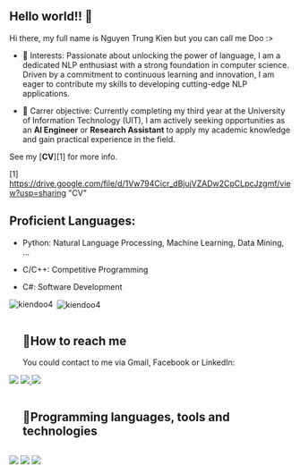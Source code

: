 ## Hello world!! 👋

Hi there, my full name is Nguyen Trung Kien but you can call me Doo :>

* 🌱 Interests: Passionate about unlocking the power of language, I am a dedicated NLP enthusiast with a strong foundation in computer science. Driven by a commitment to continuous learning and innovation, I am eager to contribute my skills to developing cutting-edge NLP applications.

* 🔭 Carrer objective: Currently completing my third year at the University of Information Technology (UIT), I am actively seeking opportunities as an **AI Engineer** or **Research Assistant** to apply my academic knowledge and gain practical experience in the field.

See my [**CV**][1] for more info.

[1] https://drive.google.com/file/d/1Vw794Cicr_dBjujVZADw2CpCLpcJzgmf/view?usp=sharing "CV"
<!--
**kiendoo4/kiendoo4** is a ✨ _special_ ✨ repository because its `README.md` (this file) appears on your GitHub profile.

Here are some ideas to get you started:

- 🔭 I’m currently working on ...
- 🌱 I’m currently learning ...
- 👯 I’m looking to collaborate on ...
- 🤔 I’m looking for help with ...
- 💬 Ask me about ...
- 📫 How to reach me: ...
- 😄 Pronouns: ...
- ⚡ Fun fact: ...
-->

## Proficient Languages:

* Python: Natural Language Processing, Machine Learning, Data Mining, ...

* C/C++: Competitive Programming 

* C#: Software Development

<p><img align="left" src="https://github-readme-stats.vercel.app/api/top-langs?username=kiendoo4&show_icons=true&locale=en&layout=compact" alt="kiendoo4" /></p>

<p>&nbsp;<img align="center" src="https://github-readme-stats.vercel.app/api?username=kiendoo4&show_icons=true&locale=en" alt="kiendoo4" /></p>

<!-- Connect with me -->
  <!--h2 without bottom border-->
  <div id="user-content-toc">
    <ul align="left">
      <summary><h2 style="display: inline-block">🤝How to reach me</h2></summary>
      You could contact to me via Gmail, Facebook or LinkedIn:
    </ul>
  <!--icons and links-->
  <p align="left">
<a href="https://www.linkedin.com/in/kiendoo4/">
<img src="https://img.shields.io/badge/LinkedIn-0077B5?style=for-the-badge&logo=linkedin&logoColor=white" /></a>

<a href="mailto:kdoo4.work@gmail.com">
<img src="https://img.shields.io/badge/Gmail-D14836?style=for-the-badge&logo=gmail&logoColor=white" />  
</a>

<a href="https://www.facebook.com/kiendoo4/">
<img src="https://img.shields.io/badge/Facebook-1877F2?style=for-the-badge&logo=facebook&logoColor=white" /></a>

</a>
  </p>
  </div>

<!-- Skills -->
  <!--h2 without bottom border-->
  <div id="user-content-toc">
    <ul align="left">
      <summary><h2 style="display: inline-block">🤝Programming languages, tools and technologies</h2></summary>
    </ul>
  <!--icons and links-->
  <p align="left">
<a >
<img src="https://img.shields.io/badge/Python-3776AB?style=for-the-badge&logo=python&logoColor=white" /></a>

<a>
<img src="https://img.shields.io/badge/C%2B%2B-00599C?style=for-the-badge&logo=c%2B%2B&logoColor=white" />  
</a>

<a>
<img src="https://img.shields.io/badge/C%23-239120?style=for-the-badge&logo=c-sharp&logoColor=white" /></a>

</a>
  </p>
  </div>


